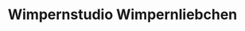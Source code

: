 ---
title: "Wimpernstudio Wimpernliebchen"
url: /leun/wimpernstudio-wimpernliebchen/
shop: Kosmetik
---